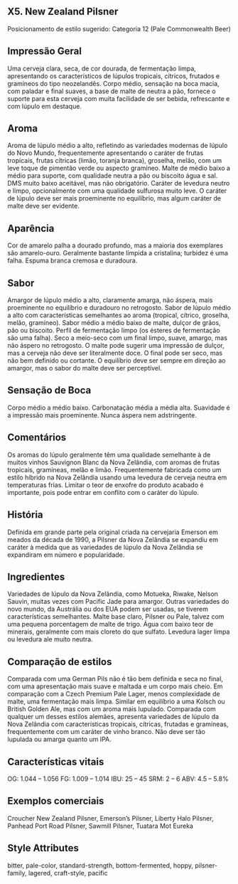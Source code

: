 ## X5. New Zealand Pilsner

Posicionamento de estilo sugerido: Categoria 12 (Pale Commonwealth Beer)

## Impressão Geral 

Uma cerveja clara, seca, de cor dourada, de fermentação limpa, apresentando os característicos de lúpulos tropicais, cítricos, frutados e gramíneos do tipo neozelandês. Corpo médio, sensação na boca macia, com paladar e final suaves, a base de malte de neutra a pão, fornece o suporte para esta cerveja com muita facilidade de ser bebida, refrescante e com lúpulo em destaque.

## Aroma

Aroma de lúpulo médio a alto, refletindo as variedades modernas de lúpulo do Novo Mundo, frequentemente apresentando o caráter de frutas tropicais, frutas cítricas (limão, toranja branca), groselha, melão, com um leve toque de pimentão verde ou aspecto gramíneo. Malte de médio baixo a médio para suporte, com qualidade neutra a pão ou biscoito água e sal. DMS muito baixo aceitável, mas não obrigatório. Caráter de levedura neutro e limpo, opcionalmente com uma qualidade sulfurosa muito leve. O caráter de lúpulo deve ser mais proeminente no equilíbrio, mas algum caráter de malte deve ser evidente.

## Aparência 

Cor de amarelo palha a dourado profundo, mas a maioria dos exemplares são amarelo-ouro. Geralmente bastante límpida a cristalina; turbidez é uma falha. Espuma branca cremosa e duradoura.

## Sabor

Amargor de lúpulo médio a alto, claramente amarga, não áspera, mais proeminente no equilíbrio e duradouro no retrogosto. Sabor de lúpulo médio a alto com características semelhantes ao aroma (tropical, cítrico, groselha, melão, gramíneo). Sabor médio a médio baixo de malte, dulçor de grãos, pão ou biscoito. Perfil de fermentação limpo (os ésteres de fermentação são uma falha). Seco a meio-seco com um final limpo, suave, amargo, mas não áspero no retrogosto. O malte pode sugerir uma impressão de dulçor, mas a cerveja não deve ser literalmente doce. O final pode ser seco, mas não bem definido ou cortante. O equilíbrio deve ser sempre em direção ao amargor, mas o sabor do malte deve ser perceptível.

## Sensação de Boca 

Corpo médio a médio baixo. Carbonatação média a média alta. Suavidade é a impressão mais proeminente. Nunca áspera nem adstringente.

## Comentários

Os aromas do lúpulo geralmente têm uma qualidade semelhante à de muitos vinhos Sauvignon Blanc da Nova Zelândia, com aromas de frutas tropicais, gramíneas, melão e limão. Frequentemente fabricada como um estilo híbrido na Nova Zelândia usando uma levedura de cerveja neutra em temperaturas frias. Limitar o teor de enxofre do produto acabado é importante, pois pode entrar em conflito com o caráter do lúpulo.

## História

Definida em grande parte pela original criada na cervejaria Emerson em meados da década de 1990, a Pilsner da Nova Zelândia se expandiu em caráter à medida que as variedades de lúpulo da Nova Zelândia se expandiram em número e popularidade.

## Ingredientes

Variedades de lúpulo da Nova Zelândia, como Motueka, Riwake, Nelson Sauvin, muitas vezes com Pacific Jade para amargor. Outras variedades do novo mundo, da Austrália ou dos EUA podem ser usadas, se tiverem características semelhantes. Malte base claro, Pilsner ou Pale, talvez com uma pequena porcentagem de malte de trigo. Água com baixo teor de minerais, geralmente com mais cloreto do que sulfato. Levedura lager limpa ou levedura ale muito neutra.

## Comparação de estilos

Comparada com uma German Pils não é tão bem definida e seca no final, com uma apresentação mais suave e maltada e um corpo mais cheio. Em comparação com a Czech Premium Pale Lager, menos complexidade de malte, uma fermentação mais limpa. Similar em equilíbrio a uma Kolsch ou British Golden Ale, mas com um aroma mais lupulado. Comparada com qualquer um desses estilos alemães, apresenta variedades de lúpulo da Nova Zelândia com características tropicais, cítricas, frutadas e gramíneas, frequentemente com um caráter de vinho branco. Não deve ser tão lupulada ou amarga quanto um IPA.

## Características vitais

OG: 1.044 – 1.056
FG: 1.009 – 1.014
IBU: 25 – 45
SRM: 2 – 6
ABV: 4.5 – 5.8%

## Exemplos comerciais

Croucher New Zealand Pilsner, Emerson’s Pilsner, Liberty Halo Pilsner, Panhead Port Road Pilsner, Sawmill Pilsner, Tuatara Mot Eureka

## Style Attributes

bitter, pale-color, standard-strength, bottom-fermented, hoppy, pilsner-family, lagered, craft-style, pacific
